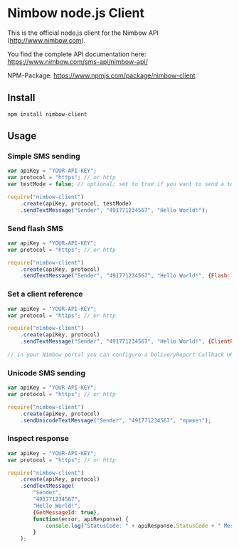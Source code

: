 # Nimbow node.js Client

This is the official node.js client for the Nimbow API (http://www.nimbow.com).

You find the complete API documentation here: https://www.nimbow.com/sms-api/nimbow-api/

NPM-Package: https://www.npmjs.com/package/nimbow-client


## Install

```Console
npm install nimbow-client
```


## Usage

### Simple SMS sending

```javascript
var apiKey = "YOUR-API-KEY";
var protocol = "https"; // or http
var testMode = false; // optional; set to true if you want to send a test messages (no delivery, no cost, but visible in your portal)

require("nimbow-client")
	.create(apiKey, protocol, testMode)
	.sendTextMessage("Sender", "491771234567", "Hello World!");
```

### Send flash SMS

```javascript
var apiKey = "YOUR-API-KEY";
var protocol = "https"; // or http

require("nimbow-client")
	.create(apiKey, protocol)
	.sendTextMessage("Sender", "491771234567", "Hello World!", {Flash: true});
```

### Set a client reference

```javascript
var apiKey = "YOUR-API-KEY";
var protocol = "https"; // or http

require("nimbow-client")
	.create(apiKey, protocol)
	.sendTextMessage("Sender", "491771234567", "Hello World!", {ClientRef: "My Campaign"});
	
// in your Nimbow portal you can configure a DeliveryReport Callback URL; this will receive the ClientRef from above...
```

### Unicode SMS sending

```javascript
var apiKey = "YOUR-API-KEY";
var protocol = "https"; // or http

require("nimbow-client")
	.create(apiKey, protocol)
	.sendUnicodeTextMessage("Sender", "491771234567", "привет");
```

### Inspect response

```javascript
var apiKey = "YOUR-API-KEY";
var protocol = "https"; // or http

require("nimbow-client")
	.create(apiKey, protocol)
	.sendTextMessage(
		"Sender",
		"491771234567", 
		"Hello World!",
		{GetMessageId: true},
		function(error, apiResponse) {
			console.log("StatusCode: " + apiResponse.StatusCode + " MessageId: " + apiResponse.MessageId)
		}
	);
```